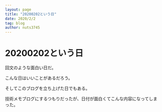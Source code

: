 ```yaml
---
layout: page
title: "20200202という日"
date: 2020/2/2
tag: blog
author: nuts3745
---
```

# 20200202という日

回文のような面白い日だ。

こんな日はいいことがあるだろう。

そしてこのブログを立ち上げた日でもある。

技術メモブログにするつもりだったが、日付が面白くてこんな内容になってしまった。